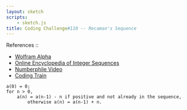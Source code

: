 ```yaml
---
layout: sketch
scripts: 
    - sketch.js
title: Coding Challenge#110 -- Recaman's Sequence
---
```


References ::   
* [Wolfram Alpha](http://mathworld.wolfram.com/RecamansSequence.html)
* [Online Encyclopedia of Integer Sequences](https://oeis.org/A005132)
* [Numberphile Video](https://www.youtube.com/watch?v=FGC5TdIiT9U)
* [Coding Train](https://youtu.be/pYnaBQgnARQ)

```
a(0) = 0;
for n > 0,
    a(n) = a(n-1) - n if positive and not already in the sequence,
        otherwise a(n) = a(n-1) + n.
```